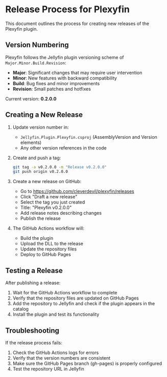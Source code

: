 # Release Process for Plexyfin

This document outlines the process for creating new releases of the Plexyfin plugin.

## Version Numbering

Plexyfin follows the Jellyfin plugin versioning scheme of `Major.Minor.Build.Revision`:

- **Major**: Significant changes that may require user intervention
- **Minor**: New features with backward compatibility
- **Build**: Bug fixes and minor improvements
- **Revision**: Small patches and hotfixes

Current version: **0.2.0.0**

## Creating a New Release

1. Update version number in:
   - `Jellyfin.Plugin.Plexyfin.csproj` (AssemblyVersion and Version elements)
   - Any other version references in the code

2. Create and push a tag:
   ```bash
   git tag -a v0.2.0.0 -m "Release v0.2.0.0"
   git push origin v0.2.0.0
   ```

3. Create a new release on GitHub:
   - Go to https://github.com/cleverdevil/plexyfin/releases
   - Click "Draft a new release"
   - Select the tag you just created
   - Title: "Plexyfin v0.2.0.0"
   - Add release notes describing changes
   - Publish the release

4. The GitHub Actions workflow will:
   - Build the plugin
   - Upload the DLL to the release
   - Update the repository files
   - Deploy to GitHub Pages

## Testing a Release

After publishing a release:

1. Wait for the GitHub Actions workflow to complete
2. Verify that the repository files are updated on GitHub Pages
3. Add the repository to Jellyfin and check if the plugin appears in the catalog
4. Install the plugin and test its functionality

## Troubleshooting

If the release process fails:

1. Check the GitHub Actions logs for errors
2. Verify that the version numbers are consistent
3. Make sure the GitHub Pages branch (gh-pages) is properly configured
4. Test the repository URL in Jellyfin
